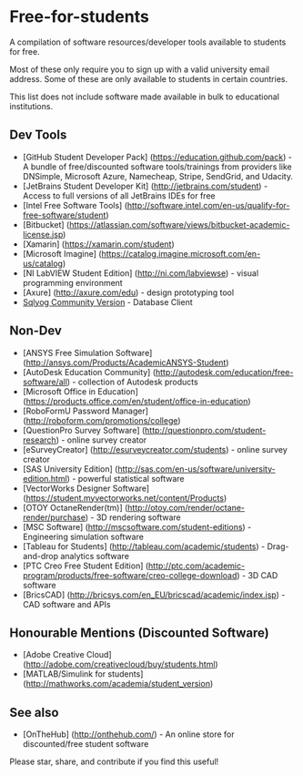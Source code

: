 # Free-for-students


A compilation of software resources/developer tools available to students for free.

Most of these only require you to sign up with a valid university email address. Some of these are only available to students in certain countries.

This list does not include software made available in bulk to educational institutions. 

## Dev Tools
- [GitHub Student Developer Pack] (https://education.github.com/pack) - A bundle of free/discounted software tools/trainings from providers like DNSimple, Microsoft Azure, Namecheap, Stripe, SendGrid, and Udacity.
- [JetBrains Student Developer Kit] (http://jetbrains.com/student) - Access to full versions of all JetBrains IDEs for free 
- [Intel Free Software Tools] (http://software.intel.com/en-us/qualify-for-free-software/student)
- [Bitbucket] (https://atlassian.com/software/views/bitbucket-academic-license.jsp)
- [Xamarin] (https://xamarin.com/student)
- [Microsoft Imagine] (https://catalog.imagine.microsoft.com/en-us/catalog)
- [NI LabVIEW Student Edition] (http://ni.com/labviewse) - visual programming environment
- [Axure] (http://axure.com/edu) - design prototyping tool
- [Sqlyog Community Version](https://github.com/webyog/sqlyog-community/wiki/Downloads) - Database Client

## Non-Dev
- [ANSYS Free Simulation Software] (http://ansys.com/Products/AcademicANSYS-Student)
- [AutoDesk Education Community] (http://autodesk.com/education/free-software/all) - collection of Autodesk products
- [Microsoft Office in Education] (https://products.office.com/en/student/office-in-education)
- [RoboFormU Password Manager] (http://roboform.com/promotions/college)
- [QuestionPro Survey Software] (http://questionpro.com/student-research) - online survey creator
- [eSurveyCreator] (http://esurveycreator.com/students) - online survey creator
- [SAS University Edition] (http://sas.com/en-us/software/university-edition.html) - powerful statistical software
- [VectorWorks Designer Software] (https://student.myvectorworks.net/content/Products)
- [OTOY OctaneRender(tm)] (http://otoy.com/render/octane-render/purchase) - 3D rendering software
- [MSC Software] (http://mscsoftware.com/student-editions) - Engineering simulation software
- [Tableau for Students] (http://tableau.com/academic/students) - Drag-and-drop analytics software
- [PTC Creo Free Student Edition] (http://ptc.com/academic-program/products/free-software/creo-college-download) - 3D CAD software
- [BricsCAD] (http://bricsys.com/en_EU/bricscad/academic/index.jsp) - CAD software and APIs

## Honourable Mentions (Discounted Software)
- [Adobe Creative Cloud] (http://adobe.com/creativecloud/buy/students.html)
- [MATLAB/Simulink for students] (http://mathworks.com/academia/student_version)

## See also
- [OnTheHub] (http://onthehub.com/) - An online store for discounted/free student software

Please star, share, and contribute if you find this useful!
